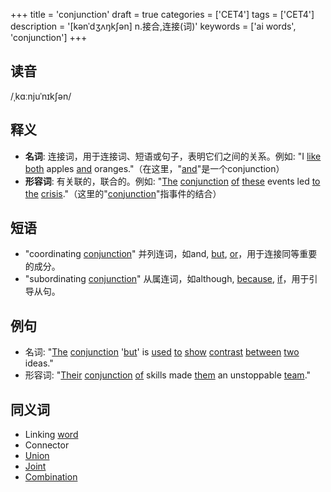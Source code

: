 +++
title = 'conjunction'
draft = true
categories = ['CET4']
tags = ['CET4']
description = '[kənˈdʒʌŋk∫ən] n.接合,连接(词)'
keywords = ['ai words', 'conjunction']
+++

## 读音
/ˌkɑːnjuˈnɪkʃən/

## 释义
- **名词**: 连接词，用于连接词、短语或句子，表明它们之间的关系。例如: "I [like](/post/like/) [both](/post/both/) apples [and](/post/and/) oranges."（在这里，"[and](/post/and/)"是一个conjunction）
- **形容词**: 有关联的，联合的。例如: "[The](/post/the/) [conjunction](/post/conjunction/) [of](/post/of/) [these](/post/these/) events led [to](/post/to/) [the](/post/the/) [crisis](/post/crisis/)."（这里的"[conjunction](/post/conjunction/)"指事件的结合）

## 短语
- "coordinating [conjunction](/post/conjunction/)" 并列连词，如and, [but](/post/but/), [or](/post/or/)，用于连接同等重要的成分。
- "subordinating [conjunction](/post/conjunction/)" 从属连词，如although, [because](/post/because/), [if](/post/if/)，用于引导从句。

## 例句
- 名词: "[The](/post/the/) [conjunction](/post/conjunction/) '[but](/post/but/)' is [used](/post/used/) [to](/post/to/) [show](/post/show/) [contrast](/post/contrast/) [between](/post/between/) [two](/post/two/) ideas."
- 形容词: "[Their](/post/their/) [conjunction](/post/conjunction/) [of](/post/of/) skills made [them](/post/them/) an unstoppable [team](/post/team/)."

## 同义词
- Linking [word](/post/word/)
- Connector
- [Union](/post/union/)
- [Joint](/post/joint/)
- [Combination](/post/combination/)
